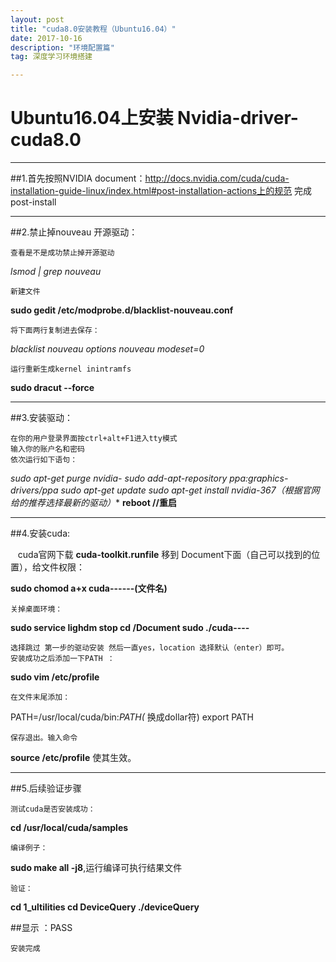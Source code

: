 ```yaml
---
layout: post
title: "cuda8.0安装教程（Ubuntu16.04）"
date: 2017-10-16 
description: "环境配置篇"
tag: 深度学习环境搭建

---  
```


# Ubuntu16.04上安装 Nvidia-driver-cuda8.0


----------


##1.首先按照NVIDIA document：http://docs.nvidia.com/cuda/cuda-installation-guide-linux/index.html#post-installation-actions上的规范 完成post-install


----------
##2.禁止掉nouveau 开源驱动：

    查看是不是成功禁止掉开源驱动
    
*lsmod | grep nouveau*

    新建文件

**sudo gedit /etc/modprobe.d/blacklist-nouveau.conf**

    将下面两行复制进去保存：

*blacklist nouveau
options nouveau modeset=0*

    运行重新生成kernel inintramfs

**sudo dracut --force**

---------
##3.安装驱动：

    在你的用户登录界面按ctrl+alt+F1进入tty模式
    输入你的账户名和密码
    依次运行如下语句：

**sudo apt-get purge nvidia-*
sudo add-apt-repository ppa:graphics-drivers/ppa
sudo apt-get update
sudo apt-get install nvidia-367（根据官网给的推荐选择最新的驱动）**
**reboot //重启**


----------

##4.安装cuda:

    cuda官网下载 **cuda-toolkit.runfile**
    移到 Document下面（自己可以找到的位置），给文件权限：

**sudo chomod a+x cuda------(文件名)**

    关掉桌面环境：

**sudo service lighdm stop
cd /Document
sudo ./cuda----**

    选择跳过 第一步的驱动安装 然后一直yes，location 选择默认（enter）即可。
    安装成功之后添加一下PATH ：

**sudo vim /etc/profile**

    在文件末尾添加：

PATH=/usr/local/cuda/bin:*PATH(* 换成dollar符)
export PATH

    保存退出。输入命令

**source /etc/profile**
使其生效。


----------
##5.后续验证步骤

    测试cuda是否安装成功：

**cd /usr/local/cuda/samples**

    编译例子：

**sudo make all -j8**,运行编译可执行结果文件

    验证：

**cd 1_ultilities 
cd DeviceQuery
./deviceQuery**

##显示 ：PASS

    安装完成



